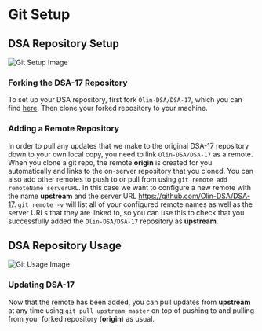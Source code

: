 # Git Setup

## DSA Repository Setup

![Git Setup Image](https://drive.google.com/uc?id=0B9O1OugmZywzWU9FcUJuVnlYTnM "Setup")

### Forking the DSA-17 Repository
To set up your DSA repository, first fork `Olin-DSA/DSA-17`, which you can find [here](https://github.com/Olin-DSA/DSA-17).  Then clone your forked repository to your machine.

### Adding a Remote Repository 
In order to pull any updates that we make to the original DSA-17 repository down to your own local copy, you need to link `Olin-DSA/DSA-17` as a remote.  When you clone a git repo, the remote **origin** is created for you automatically and links to the on-server repository that you cloned.  You can also add other remotes to push to or pull from using `git remote add remoteName serverURL`.  In this case we want to configure a new remote with the name **upstream** and the server URL https://github.com/Olin-DSA/DSA-17.  `git remote -v` will list all of your configured remote names as well as the server URLs that they are linked to, so you can use this to check that you successfully added the `Olin-DSA/DSA-17` repository as **upstream**.


## DSA Repository Usage

![Git Usage Image](https://drive.google.com/uc?id=0B9O1OugmZywzRGkxaVRkV1I5X0U "Usage")

### Updating DSA-17
Now that the remote has been added, you can pull updates from **upstream** at any time using `git pull upstream master` on top of pushing to and pulling from your forked repository (**origin**) as usual.